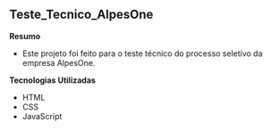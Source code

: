 ## Teste_Tecnico_AlpesOne

**Resumo**
- Este projeto foi feito para o teste técnico do processo seletivo da empresa AlpesOne.

**Tecnologias Utilizadas**
- HTML
- CSS
- JavaScript
